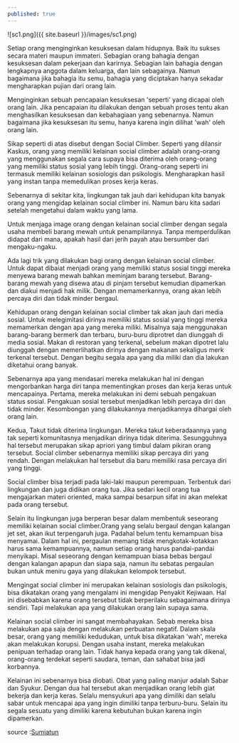 ```yaml
---
published: true
---
```

![sc1.png]({{ site.baseurl }}/images/sc1.png)

Setiap orang menginginkan kesuksesan dalam hidupnya. Baik itu sukses secara materi maupun immateri. Sebagian orang bahagia dengan kesuksesan dalam pekerjaan dan karirnya. Sebagian lain bahagia dengan lengkapnya anggota dalam keluarga, dan lain sebagainya. Namun bagaimana jika bahagia itu semu, bahagia yang diciptakan hanya sekadar mengharapkan pujian dari orang lain.

Menginginkan sebuah pencapaian kesuksesan 'seperti' yang dicapai oleh orang lain. Jika pencapaian itu dilakukan dengan sebuah proses tentu akan menghasilkan kesuksesan dan kebahagiaan yang sebenarnya. Namun bagaimana jika kesuksesan itu semu, hanya karena ingin dilihat 'wah' oleh orang lain.

Sikap seperti di atas disebut dengan Social Climber. Seperti yang dilansir Kaskus, orang yang memiliki kelainan social climber adalah orang-orang yang menggunakan segala cara supaya bisa diterima oleh orang-orang yang memiliki status sosial yang lebih tinggi. Orang-orang seperti ini termasuk memiliki kelainan sosiologis dan psikologis. Mengharapkan hasil yang instan tanpa memedulikan proses kerja keras.

Sebenarnya di sekitar kita, lingkungan tak jauh dari kehidupan kita banyak orang yang mengidap kelainan social climber ini. Namun baru kita sadari setelah mengetahui dalam waktu yang lama.

Untuk menjaga image orang dengan kelainan social climber dengan segala usaha membeli barang mewah untuk penampilannya. Tanpa memperdulikan didapat dari mana, apakah hasil dari jerih payah atau bersumber dari mengaku-ngaku.

Ada lagi trik yang dilakukan bagi orang dengan kelainan social climber. Untuk dapat dibaiat menjadi orang yang memiliki status sosial tinggi mereka menyewa barang mewah bahkan meminjam barang tersebut. Barang-barang mewah yang disewa atau di pinjam tersebut kemudian dipamerkan dan diakui menjadi hak milik. Dengan memamerkannya, orang akan lebih percaya diri dan tidak minder bergaul.

Kehidupan orang dengan kelainan social climber tak akan jauh dari media sosial. Untuk melegimitasi dirinya memiliki status sosial yang tinggi mereka memamerkan dengan apa yang mereka miliki. Misalnya saja menggunakan barang-barang bermerk dan terbaru, buru-buru diprotret dan diunggah di media sosial. Makan di restoran yang terkenal, sebelum makan dipotret lalu diunggah dengan memerlihatkan dirinya dengan makanan sekaligus merk terkenal tersebut. Dengan begitu segala apa yang dia miliki dan dia lakukan diketahui orang banyak.

Sebenarnya apa yang mendasari mereka melakukan hal ini dengan mengorbankan harga diri tanpa mementingkan proses dan kerja keras untuk mencapainya. Pertama, mereka melakukan ini demi sebuah pengakuan status sosial. Pengakuan sosial tersebut menjadikan lebih percaya diri dan tidak minder. Kesombongan yang dilakukannya menjadikannya dihargai oleh orang lain.

Kedua, Takut tidak diterima lingkungan. Mereka takut keberadaannya yang tak seperti komunitasnya menjadikan dirinya tidak diterima. Sesungguhnya hal tersebut merupakan sikap apriori yang timbul dalam pikiran orang tersebut. Social climber sebenarnya memiliki sikap percaya diri yang rendah. Dengan melakukan hal tersebut dia baru memiliki rasa percaya diri yang tinggi.

Social climber bisa terjadi pada laki-laki maupun perempuan. Terbentuk dari lingkungan dan juga didikan orang tua. Jika sedari kecil orang tua mengajarkan materi oriented, maka sampai besarpun sifat ini akan melekat pada orang tersebut.

Selain itu lingkungan juga berperan besar dalam membentuk seseorang memiliki kelainan social climber.Orang yang selalu bergaul dengan kalangan jet set, akan ikut terpengaruh juga. Padahal belum tentu kemampuan bisa menyamai. Dalam hal ini, pergaulan memang tidak mengkotak-kotakkan harus sama kemampuannya, namun setiap orang harus pandai-pandai menyikapi. Misal seseorang dengan kemampuan biasa bebas bergaul dengan kalangan apapun dan siapa saja, namun itu sebatas pergaulan bukan untuk meniru gaya yang dilakukan kelompok tersebut.

Mengingat social climber ini merupakan kelainan sosiologis dan psikologis, bisa dikatakan orang yang mengalami ini mengidap Penyakit Kejiwaan. Hal ini disebabkan karena orang tersebut tidak berperilaku sebagaimana dirinya sendiri. Tapi melakukan apa yang dilakukan orang lain supaya sama.

Kelainan social climber  ini sangat membahayakan. Sebab mereka bisa melakukan apa saja dengan melakukan perbuatan negatif. Dalam skala besar, orang yang memiliki kedudukan, untuk bisa dikatakan 'wah', mereka akan melakukan korupsi. Dengan usaha instant, mereka melakukan penipuan terhadap orang lain. Tidak hanya kepada orang yang tak dikenal, orang-orang terdekat seperti saudara, teman, dan sahabat bisa jadi korbannya.

Kelainan ini sebenarnya bisa diobati. Obat yang paling manjur adalah Sabar dan Syukur. Dengan dua hal tersebut akan menjadikan orang lebih giat bekerja dan kerja keras. Selalu mensyukuri apa yang dimiliki dan selalu sabar untuk mencapai apa yang ingin dimiliki tanpa terburu-buru. Selain itu segala sesuatu yang dimiliki karena kebutuhan bukan karena ingin dipamerkan.

source :[Sumiatun](https://www.kompasiana.com/sumiatun/5ac9cdfacaf7db5e2868a345/social-climber-penyakit-kejiwaan-agar-terlihat-kaya?page=all&page_images=1)